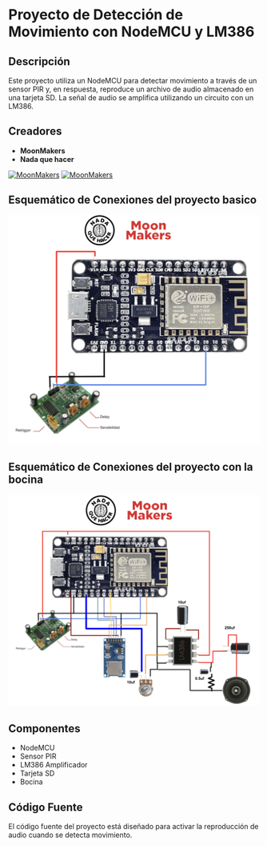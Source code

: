 # Proyecto de Detección de Movimiento con NodeMCU y LM386

## Descripción
Este proyecto utiliza un NodeMCU para detectar movimiento a través de un sensor PIR y, en respuesta, reproduce un archivo de audio almacenado en una tarjeta SD. La señal de audio se amplifica utilizando un circuito con un LM386.

## Creadores
- **MoonMakers**
- **Nada que hacer**


[![MoonMakers](https://yt3.googleusercontent.com/ytc/APkrFKaYfTydgBwDyVQie8Ydaq5RVH_9_k-87lEnMcHvAQ=s176-c-k-c0x00ffffff-no-rj-mo)](https://www.youtube.com/@NadaQueHacer)
[![MoonMakers](https://yt3.googleusercontent.com/7W7Ap3W9coRjVPdUCT2_C6HjXWZPdG7X7fq7T01SYlBFuq8G52CiA03x_4d2duYNLXkKKeTxKg=s176-c-k-c0x00ffffff-no-rj)](https://www.youtube.com/@MoonMakers)


## Esquemático de Conexiones del proyecto basico
![Esquemático](imgs/proyecto-basico.png)

## Esquemático de Conexiones del proyecto con la bocina
![Esquemático](imgs/protecto-pro.png)

## Componentes
- NodeMCU
- Sensor PIR
- LM386 Amplificador
- Tarjeta SD
- Bocina

## Código Fuente
El código fuente del proyecto está diseñado para activar la reproducción de audio cuando se detecta movimiento.
